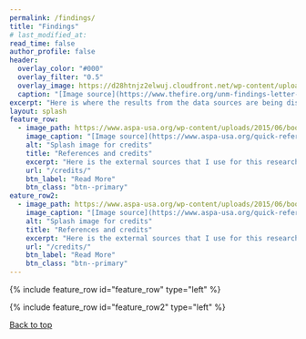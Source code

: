 ```yaml
---
permalink: /findings/
title: "Findings"
# last_modified_at: 
read_time: false
author_profile: false
header:
  overlay_color: "#000"
  overlay_filter: "0.5"
  overlay_image: https://d28htnjz2elwuj.cloudfront.net/wp-content/uploads/2016/05/03112908/micro-management-magnifying-glass-feat.jpg
  caption: "[Image source](https://www.thefire.org/unm-findings-letter-the-growing-micromanagement-of-title-ix-compliance/)"
excerpt: "Here is where the results from the data sources are being discussed. You can find the primary and secondary data below."
layout: splash
feature_row:
  - image_path: https://www.aspa-usa.org/wp-content/uploads/2015/06/books.jpg
    image_caption: "[Image source](https://www.aspa-usa.org/quick-references/)"
    alt: "Splash image for credits"
    title: "References and credits"
    excerpt: "Here is the external sources that I use for this research, as well as some external links that may be useful for everyone."
    url: "/credits/"
    btn_label: "Read More"
    btn_class: "btn--primary"
eature_row2:
  - image_path: https://www.aspa-usa.org/wp-content/uploads/2015/06/books.jpg
    image_caption: "[Image source](https://www.aspa-usa.org/quick-references/)"
    alt: "Splash image for credits"
    title: "References and credits"
    excerpt: "Here is the external sources that I use for this research, as well as some external links that may be useful for everyone."
    url: "/credits/"
    btn_label: "Read More"
    btn_class: "btn--primary"
---
```

{% include feature_row id="feature_row" type="left" %}

{% include feature_row id="feature_row2" type="left" %}

[Back to top](#top)